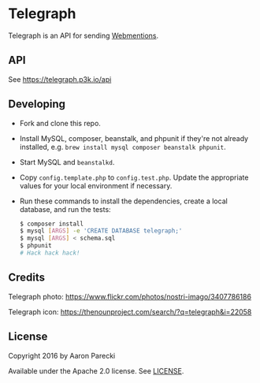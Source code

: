 # Telegraph

Telegraph is an API for sending [Webmentions](http://webmention.net).

## API

See https://telegraph.p3k.io/api

## Developing

* Fork and clone this repo.
* Install MySQL, composer, beanstalk, and phpunit if they're not already
  installed, e.g. `brew install mysql composer beanstalk phpunit`.
* Start MySQL and `beanstalkd`.
* Copy `config.template.php` to `config.test.php`. Update the appropriate values
  for your local environment if necessary.
* Run these commands to install the dependencies, create a local database, and
  run the tests:
    
    ```sh
    $ composer install
    $ mysql [ARGS] -e 'CREATE DATABASE telegraph;'
    $ mysql [ARGS] < schema.sql
    $ phpunit
    # Hack hack hack!
    ```

## Credits

Telegraph photo: https://www.flickr.com/photos/nostri-imago/3407786186

Telegraph icon: https://thenounproject.com/search/?q=telegraph&i=22058

## License

Copyright 2016 by Aaron Parecki

Available under the Apache 2.0 license. See [LICENSE](LICENSE).

